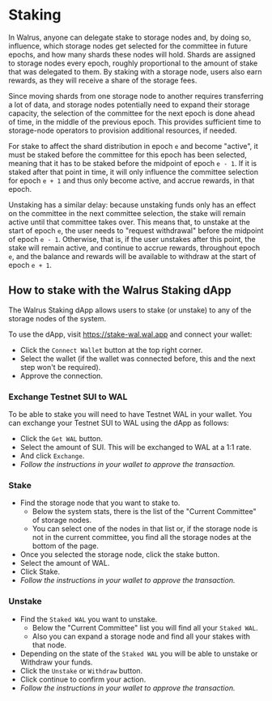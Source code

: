 # Staking

In Walrus, anyone can delegate stake to storage nodes and, by doing so, influence, which storage
nodes get selected for the committee in future epochs, and how many shards these nodes will hold.
Shards are assigned to storage nodes every epoch, roughly proportional to the amount of stake
that was delegated to them. By staking with a storage node, users also earn rewards, as they
will receive a share of the storage fees.

Since moving shards from one storage node to another requires transferring a lot of data, and
storage nodes potentially need to expand their storage capacity, the selection of the committee
for the next epoch is done ahead of time, in the middle of the previous epoch. This provides
sufficient time to storage-node operators to provision additional resources, if needed.

For stake to affect the shard distribution in epoch `e` and become "active", it must be staked
before the committee for this epoch has been selected, meaning that it has to be staked before
the midpoint of epoch `e - 1`. If it is staked after that point in time, it will only influence
the committee selection for epoch `e + 1` and thus only become active, and accrue rewards, in
that epoch.

Unstaking has a similar delay: because unstaking funds only has an effect on the committee in
the next committee selection, the stake will remain active until that committee takes over.
This means that, to unstake at the start of epoch `e`, the user needs to "request withdrawal"
before the midpoint of epoch `e - 1`. Otherwise, that is, if the user unstakes after this point,
the stake will remain active, and continue to accrue rewards, throughout epoch `e`, and the
balance and rewards will be available to withdraw at the start of epoch `e + 1`.

## How to stake with the Walrus Staking dApp

The Walrus Staking dApp allows users to stake (or unstake) to any of the storage nodes of the
system.

To use the dApp, visit <https://stake-wal.wal.app> and connect your wallet:

- Click the `Connect Wallet` button at the top right corner.
- Select the wallet (if the wallet was connected before, this and the next step won't be required).
- Approve the connection.

### Exchange Testnet SUI to WAL

To be able to stake you will need to have Testnet WAL in your wallet.
You can exchange your Testnet SUI to WAL using the dApp as follows:

- Click the `Get WAL` button.
- Select the amount of SUI. This will be exchanged to WAL at a 1:1 rate.
- And click `Exchange`.
- *Follow the instructions in your wallet to approve the transaction.*

### Stake

- Find the storage node that you want to stake to.
  - Below the system stats, there is the list of the "Current Committee" of storage nodes.
  - You can select one of the nodes in that list or, if the storage node is not in the current
    committee, you find all the storage nodes at the bottom of the page.
- Once you selected the storage node, click the stake button.
- Select the amount of WAL.
- Click Stake.
- *Follow the instructions in your wallet to approve the transaction.*

### Unstake

- Find the `Staked WAL` you want to unstake.
  - Below the "Current Committee" list you will find all your `Staked WAL`.
  - Also you can expand a storage node and find all your stakes with that node.
- Depending on the state of the `Staked WAL` you will be able to unstake or Withdraw your funds.
- Click the `Unstake` or `Withdraw` button.
- Click continue to confirm your action.
- *Follow the instructions in your wallet to approve the transaction.*
